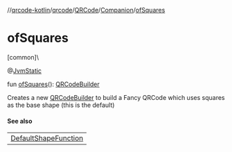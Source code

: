 //[qrcode-kotlin](../../../../index.md)/[qrcode](../../index.md)/[QRCode](../index.md)/[Companion](index.md)/[ofSquares](of-squares.md)

# ofSquares

[common]\

@[JvmStatic](https://kotlinlang.org/api/latest/jvm/stdlib/kotlin.jvm/-jvm-static/index.html)

fun [ofSquares](of-squares.md)(): [QRCodeBuilder](../../-q-r-code-builder/index.md)

Creates a new [QRCodeBuilder](../../-q-r-code-builder/index.md) to build a Fancy QRCode which uses squares as the base shape (this is the default)

#### See also

| |
|---|
| [DefaultShapeFunction](../../../qrcode.shape/-default-shape-function/index.md) |
